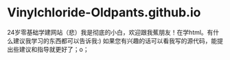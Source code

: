 # Vinylchloride-Oldpants.github.io
24岁零基础学建网站（悲）我是彻底的小白，欢迎跟我蕉朋友！在学html。有什么建议我学习的东西都可以告诉我:)
如果您有兴趣的话可以看我写的源代码，能提出些建议和指导就更好了；o；
